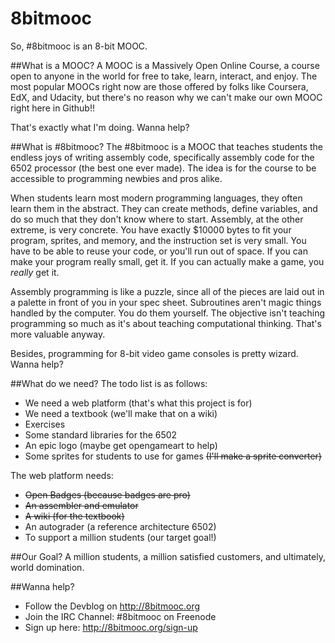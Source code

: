 8bitmooc
========

So, #8bitmooc is an 8-bit MOOC. 

##What is a MOOC?
A MOOC is a Massively Open Online Course, a course open to anyone in the
world for free to take, learn, interact, and enjoy. The most popular
MOOCs right now are those offered by folks like Coursera, EdX, and Udacity,
but there's no reason why we can't make our own MOOC right here in Github!!

That's exactly what I'm doing. Wanna help?

##What is #8bitmooc?
The #8bitmooc is a MOOC that teaches students the endless joys of writing
assembly code, specifically assembly code for the 6502 processor (the best
one ever made). The idea is for the course to be accessible to programming
newbies and pros alike.

When students learn most modern programming languages, they often learn them
in the abstract. They can create methods, define variables, and do so much
that they don't know where to start. Assembly, at the other extreme, is very
concrete. You have exactly $10000 bytes to fit your program, sprites, and
memory, and the instruction set is very small. You have to be able to reuse
your code, or you'll run out of space. If you can make your program really
small, get it. If you can actually make a game, you *really* get it.

Assembly programming is like a puzzle, since all of the pieces are laid out
in a palette in front of you in your spec sheet. Subroutines aren't magic
things handled by the computer. You do them yourself. The objective isn't
teaching programming so much as it's about teaching computational thinking.
That's more valuable anyway.

Besides, programming for 8-bit video game consoles is pretty wizard. Wanna help?

##What do we need?
The todo list is as follows:
 * We need a web platform (that's what this project is for)
 * We need a textbook (we'll make that on a wiki)
 * Exercises
 * Some standard libraries for the 6502
 * An epic logo (maybe get opengameart to help)
 * Some sprites for students to use for games ~~(I'll make a sprite converter)~~

The web platform needs:
 * ~~Open Badges (because badges are pro)~~
 * ~~An assembler and emulator~~
 * ~~A wiki (for the textbook)~~
 * An autograder (a reference architecture 6502)
 * To support a million students (our target goal!)

##Our Goal?
A million students, a million satisfied customers, and ultimately, world domination.

##Wanna help?
 * Follow the Devblog on http://8bitmooc.org
 * Join the IRC Channel: #8bitmooc on Freenode
 * Sign up here: http://8bitmooc.org/sign-up

